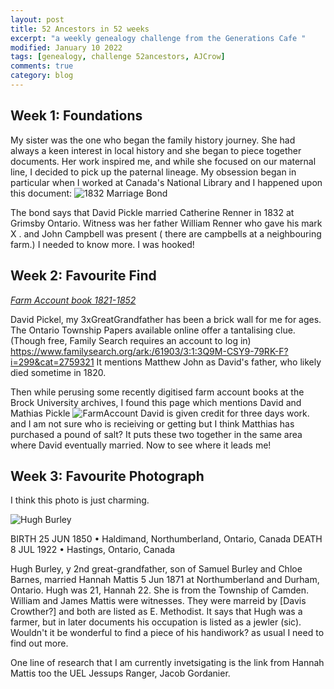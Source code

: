 ```yaml
---
layout: post
title: 52 Ancestors in 52 weeks
excerpt: "a weekly genealogy challenge from the Generations Cafe "
modified: January 10 2022
tags: [genealogy, challenge 52ancestors, AJCrow]
comments: true
category: blog
---
```


## Week 1: Foundations

My sister was the one who began the family history journey. She had always a keen interest in local history and she began to piece together documents.
Her work inspired me, and while she focused on our maternal line, I decided to pick up the paternal lineage.  My obsession began in particular when I worked at Canada's National Library and I happened upon this document:
![1832 Marriage Bond](http://data2.collectionscanada.ca/e/e329/e008217379.jpg "Upper and Lower Canada marriage bonds 1779-1858")

The bond says that David Pickle married Catherine Renner in 1832 at Grimsby Ontario. Witness was her father William Renner who gave his mark X . and John Campbell was present ( there are campbells at a neighbouring farm.)
I needed to know more.
I was hooked!

## Week 2: Favourite Find

*[Farm Account book 1821-1852](https://dr.library.brocku.ca/handle/10464/9772)*

David Pickel, my 3xGreatGrandfather has been a brick wall for me for ages. The Ontario Township Papers available online offer a tantalising clue. (Though free, Family Search requires an account to log in) <https://www.familysearch.org/ark:/61903/3:1:3Q9M-CSY9-79RK-F?i=299&cat=2759321> It mentions Matthew John as David's father, who likely died sometime in 1820.


Then while perusing some recently digitised farm account books at the Brock University archives, I found this page which mentions David and Mathias Pickle
![FarmAccount](https://live.staticflickr.com/65535/51814422541_0907acd8eb_b_d.jpg)
David is given credit for three days work. and I am not sure who is recieiving or getting but I think Matthias has purchased a pound of salt? It puts these two together in the same area where David eventually married.
Now to see where it leads me!

## Week 3: Favourite Photograph

I think this photo is just charming.

![Hugh Burley](https://live.staticflickr.com/65535/51833331350_1a61350976_b_d.jpg  "Hugh Burley, 1850-1922")

BIRTH 25 JUN 1850 • Haldimand, Northumberland, Ontario, Canada
DEATH 8 JUL 1922 • Hastings, Ontario, Canada

Hugh Burley, y 2nd great-grandfather, son of Samuel Burley and Chloe Barnes, married Hannah Mattis 5 Jun 1871 at Northumberland and Durham, Ontario. Hugh was 21, Hannah 22. She is from the Township of Camden. William and James Mattis were witnesses. They were marreid by [Davis Crowther?] and both are listed as E. Methodist. It says that Hugh was a farmer, but in later documents his occupation is listed as a jewler (sic). Wouldn't it be wonderful to find a piece of his handiwork? as usual I need to find out more.

One line of research that I am  currently invetsigating is the link from Hannah Mattis too the UEL Jessups Ranger, Jacob Gordanier.
